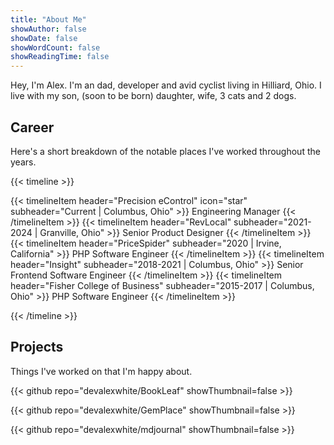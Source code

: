```yaml
---
title: "About Me"
showAuthor: false
showDate: false
showWordCount: false
showReadingTime: false
---
```


Hey, I'm Alex. I'm an dad, developer and avid cyclist living in Hilliard, Ohio. I live with my son, (soon to be born) daughter, wife, 3 cats and 2 dogs.

## Career

Here's a short breakdown of the notable places I've worked throughout the years.

{{< timeline >}}

{{< timelineItem header="Precision eControl" icon="star" subheader="Current | Columbus, Ohio" >}}
Engineering Manager
{{< /timelineItem >}}
{{< timelineItem header="RevLocal" subheader="2021-2024 | Granville, Ohio" >}}
Senior Product Designer
{{< /timelineItem >}}
{{< timelineItem header="PriceSpider" subheader="2020 | Irvine, California" >}}
PHP Software Engineer
{{< /timelineItem >}}
{{< timelineItem header="Insight" subheader="2018-2021 | Columbus, Ohio" >}}
Senior Frontend Software Engineer
{{< /timelineItem >}}
{{< timelineItem header="Fisher College of Business" subheader="2015-2017 | Columbus, Ohio" >}}
PHP Software Engineer
{{< /timelineItem >}}

{{< /timeline >}}

## Projects

Things I've worked on that I'm happy about.

{{< github repo="devalexwhite/BookLeaf" showThumbnail=false >}}

{{< github repo="devalexwhite/GemPlace" showThumbnail=false >}}

{{< github repo="devalexwhite/mdjournal" showThumbnail=false >}}
